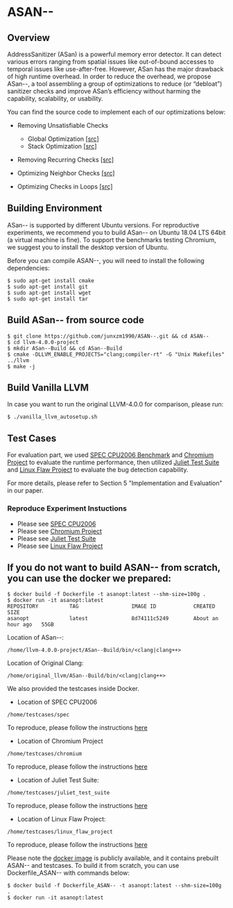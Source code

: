 # ASAN--

## Overview
AddressSanitizer (ASan) is a powerful memory error detector. It can detect various errors ranging from spatial issues like out-of-bound accesses to temporal issues like use-after-free. However, ASan has the major drawback of high runtime overhead. In order to reduce the overhead, we propose ASan--, a tool assembling a group of optimizations to reduce (or “debloat”) sanitizer checks and improve ASan’s efficiency without harming the capability, scalability, or usability.

You can find the source code to implement each of our optimizations below:

- Removing Unsatisfiable Checks

	- Global Optimization [[src]](https://github.com/junxzm1990/ASAN--/blob/64b72d964a1f1542f7341774980a43ddd6fbf189/llvm-4.0.0-project/llvm/lib/Transforms/Instrumentation/AddressSanitizer.cpp#L1385)
	- Stack Optimization [[src]](https://github.com/junxzm1990/ASAN--/blob/64b72d964a1f1542f7341774980a43ddd6fbf189/llvm-4.0.0-project/llvm/lib/Transforms/Instrumentation/AddressSanitizer.cpp#L1404)

- Removing Recurring Checks [[src]](https://github.com/junxzm1990/ASAN--/blob/64b72d964a1f1542f7341774980a43ddd6fbf189/llvm-4.0.0-project/llvm/lib/Transforms/Instrumentation/AddressSanitizer.cpp#L3212)

- Optimizing Neighbor Checks [[src]](https://github.com/junxzm1990/ASAN--/blob/64b72d964a1f1542f7341774980a43ddd6fbf189/llvm-4.0.0-project/llvm/lib/Transforms/Instrumentation/AddressSanitizer.cpp#L3217)

- Optimizing Checks in Loops [[src]](https://github.com/junxzm1990/ASAN--/blob/64b72d964a1f1542f7341774980a43ddd6fbf189/llvm-4.0.0-project/llvm/lib/Transforms/Instrumentation/AddressSanitizer.cpp#L3220)

## Building Environment
ASan-- is supported by different Ubuntu versions. For reproductive experiments, we recommend you to build ASan-- on Ubuntu 18.04 LTS 64bit (a virtual machine is fine). To support the benchmarks testing Chromium, we suggest you to install the desktop version of Ubuntu.

Before you can compile ASAN--, you will need to install the following dependencies:
```
$ sudo apt-get install cmake
$ sudo apt-get install git
$ sudo apt-get install wget
$ sudo apt-get install tar
```

## Build ASan-- from source code
```
$ git clone https://github.com/junxzm1990/ASAN--.git && cd ASAN--
$ cd llvm-4.0.0-project
$ mkdir ASan--Build && cd ASan--Build
$ cmake -DLLVM_ENABLE_PROJECTS="clang;compiler-rt" -G "Unix Makefiles" ../llvm
$ make -j
```

## Build Vanilla LLVM
In case you want to run the original LLVM-4.0.0 for comparison, please run:
```
$ ./vanilla_llvm_autosetup.sh
```
## Test Cases
For evaluation part, we used [SPEC CPU2006 Benchmark](https://www.spec.org/cpu2006/) and [Chromium Project](https://www.chromium.org/Home) to evaluate the runtime performance, then utilized [Juliet Test Suite](https://samate.nist.gov/SRD/testsuite.php) and [Linux Flaw Project](https://github.com/mudongliang/LinuxFlaw) to evaluate the bug detection capability. 

For more details, please refer to Section 5 "Implementation and Evaluation" in our paper. 

### Reproduce Experiment Instuctions
- Please see [SPEC CPU2006](https://github.com/junxzm1990/ASAN--/tree/master/testcases/spec)
- Please see [Chromium Project](https://github.com/junxzm1990/ASAN--/tree/master/testcases/chromium)
- Please see [Juliet Test Suite](https://github.com/junxzm1990/ASAN--/tree/master/testcases/juliet_test_suite)
- Please see [Linux Flaw Project](https://github.com/junxzm1990/ASAN--/tree/master/testcases/linux_flaw_project)

## If you do not want to build ASAN-- from scratch, you can use the docker we prepared:
```console
$ docker build -f Dockerfile -t asanopt:latest --shm-size=100g .
$ docker run -it asanopt:latest
REPOSITORY          TAG                 IMAGE ID            CREATED             SIZE
asanopt             latest              8d74111c5249        About an hour ago   55GB
```
Location of ASan--:
```
/home/llvm-4.0.0-project/ASan--Build/bin/<clang|clang++>
```
Location of Original Clang:
```
/home/original_llvm/ASan--Build/bin/<clang|clang++>
```

We also provided the testcases inside Docker.

- Location of SPEC CPU2006
```
/home/testcases/spec
```
To reproduce, please follow the instructions [here](https://github.com/junxzm1990/ASAN--/tree/master/testcases/spec)

- Location of Chromium Project
```
/home/testcases/chromium
```
To reproduce, please follow the instructions [here](https://github.com/junxzm1990/ASAN--/tree/master/testcases/chromium)

- Location of Juliet Test Suite:
```
/home/testcases/juliet_test_suite
```
To reproduce, please follow the instructions [here](https://github.com/junxzm1990/ASAN--/tree/master/testcases/juliet_test_suite)

- Location of Linux Flaw Project:
```
/home/testcases/linux_flaw_project
```
To reproduce, please follow the instructions [here](https://github.com/junxzm1990/ASAN--/tree/master/testcases/linux_flaw_project)

Please note the [docker image](https://hub.docker.com/r/yzhang71/asanopt) is publicly available, and it contains prebuilt ASAN-- and testcases. To build it from scratch, you can use Dockerfile_ASAN-- with commands below:
```
$ docker build -f Dockerfile_ASAN-- -t asanopt:latest --shm-size=100g .
$ docker run -it asanopt:latest
```
